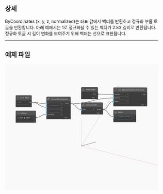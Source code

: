 <!--- Autodesk.DesignScript.Geometry.Vector.ByCoordinates(x, y, z, normalized) --->
<!--- D37XBKNJBX5AZGHXPUHHK5DDGNDHLDGPI2QPK63TZHRZVREQ6MNA --->
## 상세
ByCoordinates (x, y, z, normalized)는 좌표 값에서 벡터를 반환하고 정규화 부울 토글을 반환합니다. 아래 예에서는 1로 정규화될 수 있는 벡터가 2.83 길이로 반환됩니다. 정규화 토글 시 길이 변화를 보여주기 위해 벡터는 선으로 표현됩니다.
___
## 예제 파일

![ByCoordinates (x, y, z, normalized)](./D37XBKNJBX5AZGHXPUHHK5DDGNDHLDGPI2QPK63TZHRZVREQ6MNA_img.jpg)

